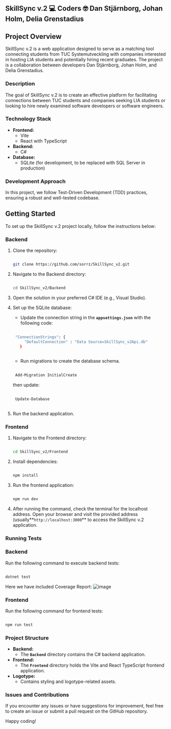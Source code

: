 
SkillSync v.2       :computer: Coders :nerd_face: Dan Stjärnborg, Johan Holm, Delia Grenstadius
<br>
---------------------------------------------------

## **Project Overview**

SkillSync v.2 is a web application designed to serve as a matching tool connecting students from TUC Systemutveckling with companies interested in hosting LIA students and potentially hiring recent graduates. The project is a collaboration between developers Dan Stjärnborg, Johan Holm, and Delia Grenstadius.

### **Description**

The goal of SkillSync v.2 is to create an effective platform for facilitating connections between TUC students and companies seeking LIA students or looking to hire newly examined software developers or software engineers.

### **Technology Stack**

- **Frontend:**
    - Vite
    - React with TypeScript
- **Backend:**
    - C#
- **Database:**
    - SQLite (for development, to be replaced with SQL Server in production)

### **Development Approach**

In this project, we follow Test-Driven Development (TDD) practices, ensuring a robust and well-tested codebase.

## **Getting Started**

To set up the SkillSync v.2 project locally, follow the instructions below:

### **Backend**

1. Clone the repository:
    
    ```bash
    
    git clone https://github.com/sorrz/SkillSync_v2.git
    
    ```
    
2. Navigate to the Backend directory:
    
    ```bash
    
    cd SkillSync_v2/Backend
    
    ```
    
3. Open the solution in your preferred C# IDE (e.g., Visual Studio).
4. Set up the SQLite database:
    - Update the connection string in the **`appsettings.json`** with the following code:
   ```bash
    
    "ConnectionStrings": {
        "DefaultConnection" : "Data Source=SkillSync_v2Api.db"
      }
    
    ```
    - Run migrations to create the database schema.
      
   ```bash
      
    Add-Migration InitialCreate
   
    ```
    then update:
   ```bash
    
    Update-Database
    
    ```
    
6. Run the backend application.

### **Frontend**

1. Navigate to the Frontend directory:
    
    ```bash
    
    cd SkillSync_v2/Frontend
    
    ```
    
2. Install dependencies:
    
    ```bash
    
    npm install
    
    ```
    
3. Run the frontend application:
    
    ```bash
    
    npm run dev
    
    ```
    
4. After running the command, check the terminal for the localhost address. Open your browser and visit the provided address (usually**`http://localhost:3000`** to access the SkillSync v.2 application.

### **Running Tests**

### Backend

Run the following command to execute backend tests:

```bash

dotnet test

```
Here we have included Coverage Report:
![image](https://github.com/sorrz/SkillSync_v2/assets/27415422/759c042a-dfcc-4b6a-99f9-f0b60435f324)


### Frontend

Run the following command for frontend tests:

```bash

npm run test

```

### **Project Structure**

- **Backend:**
    - The **`Backend`** directory contains the C# backend application.
- **Frontend:**
    - The **`Frontend`** directory holds the Vite and React TypeScript frontend application.
- **Logotype:**
    - Contains styling and logotype-related assets.

### **Issues and Contributions**

If you encounter any issues or have suggestions for improvement, feel free to create an issue or submit a pull request on the GitHub repository.

Happy coding!

